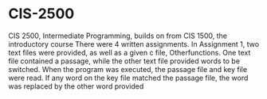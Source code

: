 # CIS-2500
CIS 2500, Intermediate Programming, builds on from CIS 1500, the introductory course
There were 4 written assignments.
In Assignment 1, two text files were provided, as well as a given c file, Otherfunctions.
One text file contained a passage, while the other text file provided words to be switched.
When the program was executed, the passage file and key file were read. If any word on the key
file matched the passage file, the word was replaced by the other word provided
